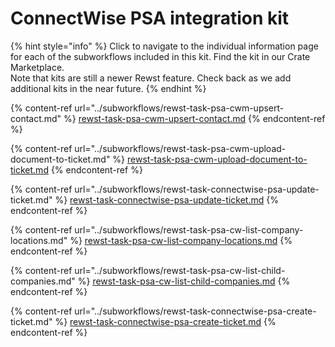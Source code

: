 # ConnectWise PSA integration kit

{% hint style="info" %}
Click to navigate to the individual information page for each of the subworkflows included in this kit. Find the kit in our Crate Marketplace.\
Note that kits are still a newer Rewst feature. Check back as we add additional kits in the near future.
{% endhint %}

{% content-ref url="../subworkflows/rewst-task-psa-cwm-upsert-contact.md" %}
[rewst-task-psa-cwm-upsert-contact.md](../subworkflows/rewst-task-psa-cwm-upsert-contact.md)
{% endcontent-ref %}

{% content-ref url="../subworkflows/rewst-task-psa-cwm-upload-document-to-ticket.md" %}
[rewst-task-psa-cwm-upload-document-to-ticket.md](../subworkflows/rewst-task-psa-cwm-upload-document-to-ticket.md)
{% endcontent-ref %}

{% content-ref url="../subworkflows/rewst-task-connectwise-psa-update-ticket.md" %}
[rewst-task-connectwise-psa-update-ticket.md](../subworkflows/rewst-task-connectwise-psa-update-ticket.md)
{% endcontent-ref %}

{% content-ref url="../subworkflows/rewst-task-psa-cw-list-company-locations.md" %}
[rewst-task-psa-cw-list-company-locations.md](../subworkflows/rewst-task-psa-cw-list-company-locations.md)
{% endcontent-ref %}

{% content-ref url="../subworkflows/rewst-task-psa-cw-list-child-companies.md" %}
[rewst-task-psa-cw-list-child-companies.md](../subworkflows/rewst-task-psa-cw-list-child-companies.md)
{% endcontent-ref %}

{% content-ref url="../subworkflows/rewst-task-connectwise-psa-create-ticket.md" %}
[rewst-task-connectwise-psa-create-ticket.md](../subworkflows/rewst-task-connectwise-psa-create-ticket.md)
{% endcontent-ref %}
